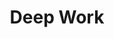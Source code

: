 ---
title: "Deep Work"
bookCover: "/assets/book-covers/deep-work.jpg"
slug: "deep-work"
bookAuthor: "Cal Newport"
rating: 4
done: false
tags: []
summary: false
detailedNotes: false
amazonLink: ""
amazonAffiliateLink: ""
---